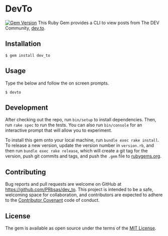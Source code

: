 # DevTo

[![Gem Version](https://badge.fury.io/rb/dev_to.svg)](https://badge.fury.io/rb/dev_to)
This Ruby Gem provides a CLI to view posts from The DEV Community, [dev.to](https://dev.to/).

## Installation

    $ gem install dev_to

## Usage

Type the below and follow the on screen prompts.

    $ devto

## Development

After checking out the repo, run `bin/setup` to install dependencies. Then, run `rake spec` to run the tests. You can also run `bin/console` for an interactive prompt that will allow you to experiment.

To install this gem onto your local machine, run `bundle exec rake install`. To release a new version, update the version number in `version.rb`, and then run `bundle exec rake release`, which will create a git tag for the version, push git commits and tags, and push the `.gem` file to [rubygems.org](https://rubygems.org).

## Contributing

Bug reports and pull requests are welcome on GitHub at https://github.com/PRbsas/dev_to. This project is intended to be a safe, welcoming space for collaboration, and contributors are expected to adhere to the [Contributor Covenant](http://contributor-covenant.org) code of conduct.

## License

The gem is available as open source under the terms of the [MIT License](https://opensource.org/licenses/MIT).
